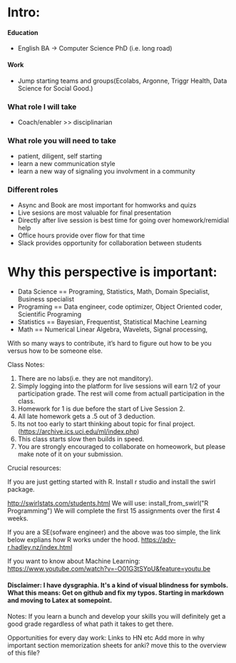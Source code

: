 # Intro:

#### Education
  - English BA -> Computer Science PhD (i.e. long road)
#### Work
  - Jump starting teams and groups(Ecolabs, Argonne, Triggr Health, Data Science for Social Good.)
### What role I will take
  - Coach/enabler >> disciplinarian

### What role you will need to take
  - patient, diligent, self starting
  - learn a new communication style
  - learn a new way of signaling you involvment in a community
  


### Different roles 
- Async and Book are most important for homworks and quizs
- Live sesions are most valuable for final presentation 
- Directly after live session is best time for going over homework/remidial help
- Office hours provide over flow for that time
- Slack provides opportunity for collaboration between students


# Why this perspective is important:
- Data Science == Programing, Statistics, Math,  Domain Specialist, Business specialist
- Programing == Data engineer, code optimizer, Object Oriented coder, Scientific Programing
- Statistics == Bayesian, Frequentist, Statistical Machine Learning
- Math == Numerical Linear Algebra, Wavelets, Signal processing, 


With so many ways to contribute, it’s hard to figure out how to be you versus how to be someone else.  




Class Notes:
1. There are no labs(i.e. they are not manditory).
2. Simply logging into the platform for live sessions will earn 1/2 of your participation grade.  The rest will come from actuall participation in the class.
3. Homework for 1 is due before the start of Live Session 2. 
4. All late homework gets a .5 out of 3 deduction.  
5. Its not too early to start thinking about topic for final project.(https://archive.ics.uci.edu/ml/index.php)
6. This class starts slow then builds in speed.  
7. You are strongly encouraged to collaborate on homeowork, but please make note of it on your submission.  


Crucial resources:

If you are just getting started with R.  Install r studio and install the swirl package.  

http://swirlstats.com/students.html
We will use:  install_from_swirl("R Programming")
We will complete the first 15 assignments over the first 4 weeks.  


If you are a SE(sofware engineer) and the above was too simple,  the link below explians how R works under the hood. 
https://adv-r.hadley.nz/index.html



If you want to know about Machine Learning:
https://www.youtube.com/watch?v=-O01G3tSYpU&feature=youtu.be


#### Disclaimer:  I have dysgraphia. It's a kind of visual blindness for symbols.  What this means: Get on github and fix my typos.  Starting in markdown and moving to Latex at somepoint.



Notes:
If you learn a bunch and develop your skills you will definitely get a good grade regardless of what path it takes to get there.

Opportunities for every day work:
Links to HN etc
Add more in why important section
memorization sheets for anki?
move this to the overview of this file?


